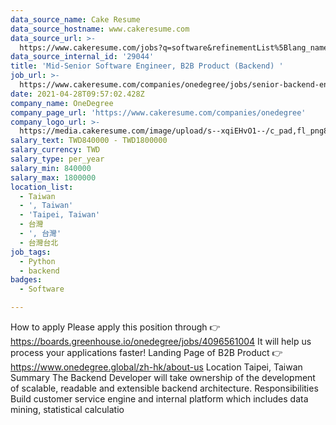```yaml
---
data_source_name: Cake Resume
data_source_hostname: www.cakeresume.com
data_source_url: >-
  https://www.cakeresume.com/jobs?q=software&refinementList%5Blang_name%5D%5B0%5D=English&refinementList%5Bsalary_type%5D=per_year&range%5Bsalary_range%5D%5Bmin%5D=1000000&page=2
data_source_internal_id: '29044'
title: 'Mid-Senior Software Engineer, B2B Product (Backend) '
job_url: >-
  https://www.cakeresume.com/companies/onedegree/jobs/senior-backend-engineer-b2b-product
date: 2021-04-28T09:57:02.428Z
company_name: OneDegree
company_page_url: 'https://www.cakeresume.com/companies/onedegree'
company_logo_url: >-
  https://media.cakeresume.com/image/upload/s--xqiEHvO1--/c_pad,fl_png8,h_200,w_200/v1578296147/zhabcskfo2ifv72dmwtx.png
salary_text: TWD840000 - TWD1800000
salary_currency: TWD
salary_type: per_year
salary_min: 840000
salary_max: 1800000
location_list:
  - Taiwan
  - ', Taiwan'
  - 'Taipei, Taiwan'
  - 台灣
  - ', 台灣'
  - 台灣台北
job_tags:
  - Python
  - backend
badges:
  - Software

---
```


How to apply Please apply this position through 👉 https://boards.greenhouse.io/onedegree/jobs/4096561004 It will help us process your applications faster! Landing Page of B2B Product 👉 https://www.onedegree.global/zh-hk/about-us Location Taipei, Taiwan Summary The Backend Developer will take ownership of the development of scalable, readable and extensible backend architecture. Responsibilities Build customer service engine and internal platform which includes data mining, statistical calculatio